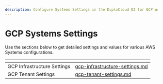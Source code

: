 ```yaml
---
description: Configure Systems Settings in the DuploCloud UI for GCP users
---
```


# GCP Systems Settings

Use the sections below to get detailed settings and values for various AWS Systems configurations.



<table data-view="cards"><thead><tr><th></th><th data-hidden data-card-target data-type="content-ref"></th></tr></thead><tbody><tr><td>GCP Infrastructure Settings</td><td><a href="gcp-infrastructure-settings.md">gcp-infrastructure-settings.md</a></td></tr><tr><td>GCP Tenant Settings</td><td><a href="gcp-tenant-settings.md">gcp-tenant-settings.md</a></td></tr></tbody></table>

